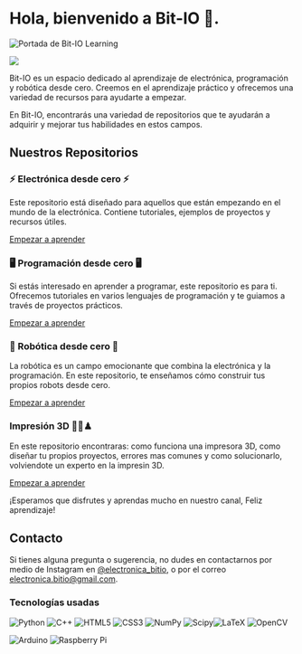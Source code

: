 
# Hola, bienvenido a Bit-IO 👋.

![Portada de Bit-IO Learning](/img/BitIO.jpg)

[![](https://visitcount.itsvg.in/api?id=Bit-IO&icon=7&color=0)](https://visitcount.itsvg.in)

<!-- Proudly created with GPRM ( https://gprm.itsvg.in ) -->


Bit-IO es un espacio dedicado al aprendizaje de electrónica, programación y robótica desde cero. Creemos en el aprendizaje práctico y ofrecemos una variedad de recursos para ayudarte a empezar. 

En Bit-IO, encontrarás una variedad de repositorios que te ayudarán a adquirir y mejorar tus habilidades en estos campos.


## Nuestros Repositorios


### ⚡ Electrónica desde cero ⚡

Este repositorio está diseñado para aquellos que están empezando en el mundo de la electrónica. Contiene tutoriales, ejemplos de proyectos y recursos útiles.

<a href="https://github.com/Bit-IO/Aprende_electronica_desde_0" >Empezar a aprender</a>

### 🖥️ Programación desde cero 🖥️

Si estás interesado en aprender a programar, este repositorio es para ti. Ofrecemos tutoriales en varios lenguajes de programación y te guiamos a través de proyectos prácticos.

<a href="https://github.com/Bit-IO/Aprende_programacion_desde_0" >Empezar a aprender</a>

### 🤖 Robótica desde cero 🤖

La robótica es un campo emocionante que combina la electrónica y la programación. En este repositorio, te enseñamos cómo construir tus propios robots desde cero.

<a href="https://github.com/Bit-IO/Aprende_robotica_desde_0" >Empezar a aprender</a>

### Impresión 3D 🎲🧩♟ 

En este repositorio encontraras: como funciona una impresora 3D, como diseñar tu propios proyectos, errores mas comunes y como solucionarlo, volviendote un experto en la impresin 3D.

<a href="https://github.com/Bit/Impresoras_3D_desde_0" >Empezar a aprender</a>

¡Esperamos que disfrutes y aprendas mucho en nuestro canal, Feliz aprendizaje!

## Contacto

Si tienes alguna pregunta o sugerencia, no dudes en contactarnos por medio de Instagram en <a href="https://www.instagram.com/electronica_bitio/" >@electronica_bitio</a>, o por el correo electronica.bitio@gmail.com.





### Tecnologías usadas
![Python](https://img.shields.io/badge/python-3670A0?style=for-the-badge&logo=python&logoColor=ffdd54) ![C++](https://img.shields.io/badge/c++-%2300599C.svg?style=for-the-badge&logo=c%2B%2B&logoColor=white) ![HTML5](https://img.shields.io/badge/html5-%23E34F26.svg?style=for-the-badge&logo=html5&logoColor=white) ![CSS3](https://img.shields.io/badge/css3-%231572B6.svg?style=for-the-badge&logo=css3&logoColor=white) ![NumPy](https://img.shields.io/badge/numpy-%23013243.svg?style=for-the-badge&logo=numpy&logoColor=white) ![Scipy](https://img.shields.io/badge/SciPy-%230C55A5.svg?style=for-the-badge&logo=scipy&logoColor=%white)![LaTeX](https://img.shields.io/badge/latex-%23008080.svg?style=for-the-badge&logo=latex&logoColor=white) ![OpenCV](https://img.shields.io/badge/opencv-%23white.svg?style=for-the-badge&logo=opencv&logoColor=white)

![Arduino](https://img.shields.io/badge/-Arduino-00979D?style=for-the-badge&logo=Arduino&logoColor=white) ![Raspberry Pi](https://img.shields.io/badge/-Raspberry_Pi-C51A4A?style=for-the-badge&logo=Raspberry-Pi)


